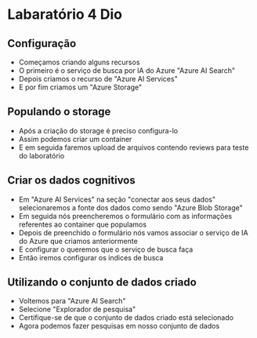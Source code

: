 # Labaratório 4 Dio

## Configuração
- Começamos criando alguns recursos
- O primeiro é o serviço de busca por IA do Azure "Azure AI Search"
- Depois criamos o recurso de "Azure AI Services"
- E por fim criamos um "Azure Storage"

## Populando o storage
-  Após a criação do storage é preciso configura-lo
-  Assim podemos criar um container
-  E em seguida faremos upload de arquivos contendo reviews para teste do laboratório

## Criar os dados cognitivos
- Em "Azure AI Services" na seção "conectar aos seus dados" selecionaremos a fonte dos dados como sendo "Azure Blob Storage"
- Em seguida nós preencheremos o formulário com as informações referentes ao container que populamos
- Depois de preenchido o formulário nós vamos associar o serviço de IA do Azure que criamos anteriormente
- E configurar o queremos que o serviço de busca faça
- Então iremos configurar os indices de busca

## Utilizando o conjunto de dados criado
- Voltemos para "Azure AI Search"
- Selecione "Explorador de pesquisa"
- Certifique-se de que o conjunto de dados criado está selecionado
- Agora podemos fazer pesquisas em nosso conjunto de dados
